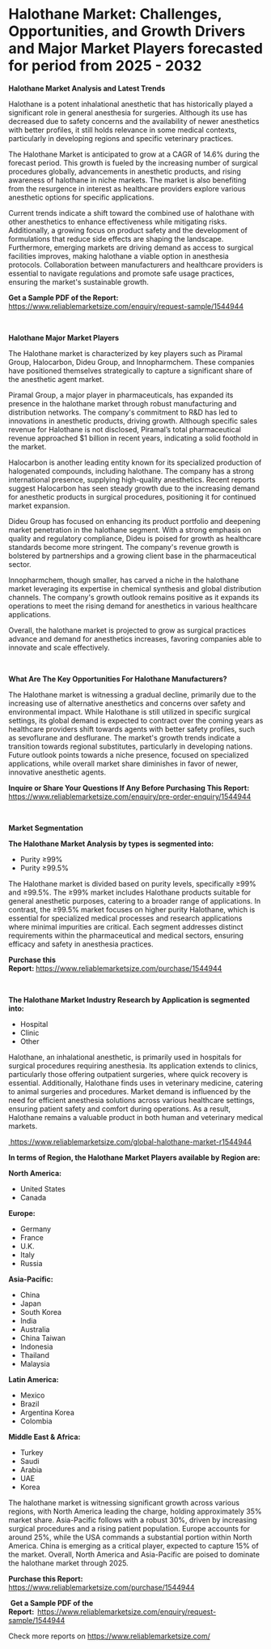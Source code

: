 <p><h1>Halothane Market: Challenges, Opportunities, and Growth Drivers and Major Market Players forecasted for period from 2025 - 2032</h1></p><p><strong>Halothane Market Analysis and Latest Trends</strong></p>
<p><p>Halothane is a potent inhalational anesthetic that has historically played a significant role in general anesthesia for surgeries. Although its use has decreased due to safety concerns and the availability of newer anesthetics with better profiles, it still holds relevance in some medical contexts, particularly in developing regions and specific veterinary practices.</p><p>The Halothane Market is anticipated to grow at a CAGR of 14.6% during the forecast period. This growth is fueled by the increasing number of surgical procedures globally, advancements in anesthetic products, and rising awareness of halothane in niche markets. The market is also benefiting from the resurgence in interest as healthcare providers explore various anesthetic options for specific applications.</p><p>Current trends indicate a shift toward the combined use of halothane with other anesthetics to enhance effectiveness while mitigating risks. Additionally, a growing focus on product safety and the development of formulations that reduce side effects are shaping the landscape. Furthermore, emerging markets are driving demand as access to surgical facilities improves, making halothane a viable option in anesthesia protocols. Collaboration between manufacturers and healthcare providers is essential to navigate regulations and promote safe usage practices, ensuring the market's sustainable growth.</p></p>
<p><strong>Get a Sample PDF of the Report:&nbsp;</strong> <a href="https://www.reliablemarketsize.com/enquiry/request-sample/1544944?utm_campaign=3192&utm_medium=2&utm_source=Github&utm_content=ia&utm_term=31032025&utm_id=halothane">https://www.reliablemarketsize.com/enquiry/request-sample/1544944</a></p>
<p>&nbsp;</p>
<p><strong>Halothane Major Market Players</strong></p>
<p><p>The Halothane market is characterized by key players such as Piramal Group, Halocarbon, Dideu Group, and Innopharmchem. These companies have positioned themselves strategically to capture a significant share of the anesthetic agent market.</p><p>Piramal Group, a major player in pharmaceuticals, has expanded its presence in the halothane market through robust manufacturing and distribution networks. The company's commitment to R&D has led to innovations in anesthetic products, driving growth. Although specific sales revenue for Halothane is not disclosed, Piramal’s total pharmaceutical revenue approached $1 billion in recent years, indicating a solid foothold in the market.</p><p>Halocarbon is another leading entity known for its specialized production of halogenated compounds, including halothane. The company has a strong international presence, supplying high-quality anesthetics. Recent reports suggest Halocarbon has seen steady growth due to the increasing demand for anesthetic products in surgical procedures, positioning it for continued market expansion.</p><p>Dideu Group has focused on enhancing its product portfolio and deepening market penetration in the halothane segment. With a strong emphasis on quality and regulatory compliance, Dideu is poised for growth as healthcare standards become more stringent. The company's revenue growth is bolstered by partnerships and a growing client base in the pharmaceutical sector.</p><p>Innopharmchem, though smaller, has carved a niche in the halothane market leveraging its expertise in chemical synthesis and global distribution channels. The company's growth outlook remains positive as it expands its operations to meet the rising demand for anesthetics in various healthcare applications.</p><p>Overall, the halothane market is projected to grow as surgical practices advance and demand for anesthetics increases, favoring companies able to innovate and scale effectively.</p></p>
<p>&nbsp;</p>
<p><strong>What Are The Key Opportunities For Halothane Manufacturers?</strong></p>
<p><p>The Halothane market is witnessing a gradual decline, primarily due to the increasing use of alternative anesthetics and concerns over safety and environmental impact. While Halothane is still utilized in specific surgical settings, its global demand is expected to contract over the coming years as healthcare providers shift towards agents with better safety profiles, such as sevoflurane and desflurane. The market's growth trends indicate a transition towards regional substitutes, particularly in developing nations. Future outlook points towards a niche presence, focused on specialized applications, while overall market share diminishes in favor of newer, innovative anesthetic agents.</p></p>
<p><strong>Inquire or Share Your Questions If Any Before Purchasing This Report:</strong> <a href="https://www.reliablemarketsize.com/enquiry/pre-order-enquiry/1544944?utm_campaign=3192&utm_medium=2&utm_source=Github&utm_content=ia&utm_term=31032025&utm_id=halothane">https://www.reliablemarketsize.com/enquiry/pre-order-enquiry/1544944</a></p>
<p>&nbsp;</p>
<p><strong>Market Segmentation</strong></p>
<p><strong>The Halothane Market Analysis by types is segmented into:</strong></p>
<p><ul><li>Purity ≥99%</li><li>Purity ≥99.5%</li></ul></p>
<p><p>The Halothane market is divided based on purity levels, specifically ≥99% and ≥99.5%. The ≥99% market includes Halothane products suitable for general anesthetic purposes, catering to a broader range of applications. In contrast, the ≥99.5% market focuses on higher purity Halothane, which is essential for specialized medical processes and research applications where minimal impurities are critical. Each segment addresses distinct requirements within the pharmaceutical and medical sectors, ensuring efficacy and safety in anesthesia practices.</p></p>
<p><strong>Purchase this Report:&nbsp;</strong><a href="https://www.reliablemarketsize.com/purchase/1544944?utm_campaign=3192&utm_medium=2&utm_source=Github&utm_content=ia&utm_term=31032025&utm_id=halothane">https://www.reliablemarketsize.com/purchase/1544944</a></p>
<p>&nbsp;</p>
<p><strong>The Halothane Market Industry Research by Application is segmented into:</strong></p>
<p><ul><li>Hospital</li><li>Clinic</li><li>Other</li></ul></p>
<p><p>Halothane, an inhalational anesthetic, is primarily used in hospitals for surgical procedures requiring anesthesia. Its application extends to clinics, particularly those offering outpatient surgeries, where quick recovery is essential. Additionally, Halothane finds uses in veterinary medicine, catering to animal surgeries and procedures. Market demand is influenced by the need for efficient anesthesia solutions across various healthcare settings, ensuring patient safety and comfort during operations. As a result, Halothane remains a valuable product in both human and veterinary medical markets.</p></p>
<p><a href="https://www.reliablemarketsize.com/global-halothane-market-r1544944?utm_campaign=3192&utm_medium=2&utm_source=Github&utm_content=ia&utm_term=31032025&utm_id=halothane">&nbsp;https://www.reliablemarketsize.com/global-halothane-market-r1544944</a></p>
<p><strong>In terms of Region, the Halothane Market Players available by Region are:</strong></p>
<p>
    <p> <strong> North America: </strong>
        <ul>
            <li>United States</li>
            <li>Canada</li>
        </ul>
        </p> 
    <p> <strong> Europe: </strong>
        <ul>
            <li>Germany</li>
            <li>France</li>
            <li>U.K.</li>
            <li>Italy</li>
            <li>Russia</li>
        </ul>
        </p> 
    <p> <strong> Asia-Pacific: </strong>
        <ul>
            <li>China</li>
            <li>Japan</li>
            <li>South Korea</li>
            <li>India</li>
            <li>Australia</li>
            <li>China Taiwan</li>
            <li>Indonesia</li>
            <li>Thailand</li>
            <li>Malaysia</li>
        </ul>
        </p> 
    <p> <strong> Latin America: </strong>
        <ul>
            <li>Mexico</li>
            <li>Brazil</li>
            <li>Argentina Korea</li>
            <li>Colombia</li>
        </ul>
        </p> 
    <p> <strong> Middle East & Africa: </strong>
        <ul>
            <li>Turkey</li>
            <li>Saudi</li>
            <li>Arabia</li>
            <li>UAE</li>
            <li>Korea</li>
        </ul>
    </p>
    </p>
<p><p>The halothane market is witnessing significant growth across various regions, with North America leading the charge, holding approximately 35% market share. Asia-Pacific follows with a robust 30%, driven by increasing surgical procedures and a rising patient population. Europe accounts for around 25%, while the USA commands a substantial portion within North America. China is emerging as a critical player, expected to capture 15% of the market. Overall, North America and Asia-Pacific are poised to dominate the halothane market through 2025.</p></p>
<p><strong>Purchase this Report: </strong><a href="https://www.reliablemarketsize.com/purchase/1544944?utm_campaign=3192&utm_medium=2&utm_source=Github&utm_content=ia&utm_term=31032025&utm_id=halothane">https://www.reliablemarketsize.com/purchase/1544944</a></p>
<p>&nbsp;<strong>Get a Sample PDF of the Report:&nbsp;&nbsp;</strong><a href="https://www.reliablemarketsize.com/enquiry/request-sample/1544944?utm_campaign=3192&utm_medium=2&utm_source=Github&utm_content=ia&utm_term=31032025&utm_id=halothane">https://www.reliablemarketsize.com/enquiry/request-sample/1544944</a></p>
<p><strong></strong></p>
<p>Check more reports on <a href="https://www.reliablemarketsize.com/?utm_campaign=3192&utm_medium=2&utm_source=Github&utm_content=ia&utm_term=31032025&utm_id=halothane">https://www.reliablemarketsize.com/</a></p>